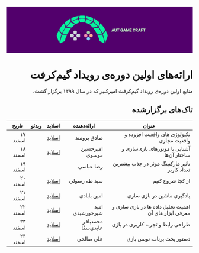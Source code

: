 ![Gamecraft](https://github.com/AUTGamecraft/1st_Year_Presentations/blob/main/Slides/AUTGamecraft.png)

<h1 dir="rtl" >
ارائه‌های اولین دوره‌ی رویداد گیم‌کرفت
</h1>

<p dir="rtl">
منابع اولین دوره‌ی رویداد گیم‌کرفت امیرکبیر که در سال ۱۳۹۹ برگزار گشت.
</p>

<h2 dir="rtl" >
تاک‌های برگزارشده
</h2>

<div dir="rtl">
<table class="styled-table" dir="rtl">
    <thead>
        <tr>
            <th>عنوان</th>
            <th>ارائه‌دهنده</th>
            <th>اسلاید</th>
            <th>ویدئو</th>
            <th>تاریخ</th>
        </tr>
    </thead>
    <tbody>
        <tr>
            <td>تکنولوژی های واقعیت افزوده و واقعیت مجازی</td>
            <td>صادق برومند</td>
            <td>
                <a href="https://docs.google.com/presentation/d/1nKX-UCDNS0tpTBOfXtdLvK2ZsrlARP9GvyiiPttTSS0/edit#slide=id.gc526c8af1d_2_143">اسلاید</a>
            </td>
            <td></td>
            <td>۱۷ اسفند</td>
        </tr>
        <tr class="active-row">
            <td>آشنایی با موتورهای بازی‌سازی و ساختار آن‌ها</td>
            <td>امیرحسین موسوی</td>
            <td>
                 <a href="https://github.com/AUTGamecraft/1st_Year_Presentations/blob/main/Slides/Moosavi-GameEngines-Gamecraft.pdf">اسلاید</a>
            </td>
            <td></td>
            <td>۱۸ اسفند</td>
        </tr>
        <tr>
            <td>تاثیر مارکتینگ موثر در جذب بیشترین تعداد کاربر</td>
            <td>رضا عباسی</td>
            <td></td>
            <td></td>
            <td>۱۹ اسفند</td>
        </tr>
        <tr class="active-row">
            <td>از کجا شروع کنیم</td>
            <td>سید طه رسولی</td>
            <td>
                 <a href="https://github.com/AUTGamecraft/1st_Year_Presentations/blob/main/Slides/Rasooli-WhereToStart-Gamecraft.pdf">اسلاید</a>
            </td>
            <td></td>
            <td>۲۰ اسفند</td>
        </tr>
        <tr class="active-row">
            <td>یادگیری ماشین در بازی سازی</td>
            <td>امین بابادی</td>
            <td>
                 <a href="https://github.com/AUTGamecraft/1st_Year_Presentations/blob/main/Slides/Babadi-ML%20in%20Games-Gamecraft.pdf">اسلاید</a>
            </td>
            <td></td>
            <td>۲۱ اسفند</td>
        </tr>
        <tr class="active-row">
            <td>اهمیت تحلیل داده ها در بازی سازی و معرفی ابزار های آن</td>
            <td>امید شیرخورشیدی </td>
            <td>
                 <a href="https://github.com/AUTGamecraft/1st_Year_Presentations/blob/main/Slides/Shirkhorshidi-Data%20Presentation-GameCraft.pdf">اسلاید</a>
            </td>
            <td></td>
            <td>۲۲ اسفند</td>
        </tr>
        <tr class="active-row">
            <td>طراحی رابط و تجربه کاربری در بازی</td>
            <td>محمدباقر عابدی‌سقّا </td>
            <td>
                 <a href="https://github.com/AUTGamecraft/1st_Year_Presentations/blob/main/Slides/Abedi-uiux-Gamecraft.pdf">اسلاید</a>
            </td>
            <td></td>
            <td>۲۳ اسفند</td>
        </tr>
        <tr class="active-row">
            <td>دستور پخت برنامه نویس بازی</td>
            <td>علی صالحی</td>
            <td>
                 <a href="https://github.com/AUTGamecraft/1st_Year_Presentations/blob/main/Slides/Salehi-%D8%AF%D8%B3%D8%AA%D9%88%D8%B1%20%D9%BE%D8%AE%D8%AA%20%D8%A8%D8%B1%D9%86%D8%A7%D9%85%D9%87%20%D9%86%D9%88%DB%8C%D8%B3%20%D8%A8%D8%A7%D8%B2%DB%8C-Gamecraft.pdf">اسلاید</a>
            </td>
            <td></td>
            <td>۲۴ اسفند</td>
        </tr>
    </tbody>
</table>
</div>
